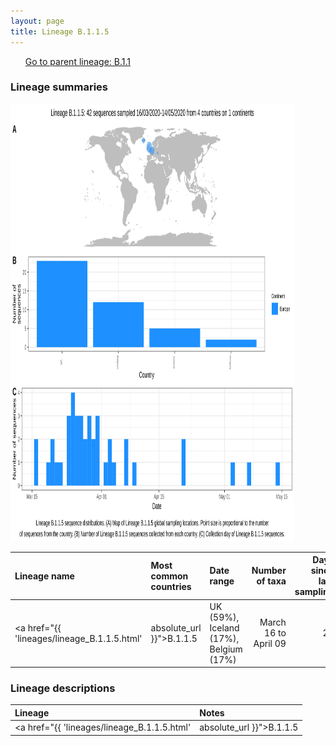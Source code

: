 ```yaml
---
layout: page
title: Lineage B.1.1.5
---
```




<p>
<ul class="actions small">
	 <a href="{{ 'lineages/lineage_B.1.1.html' | absolute_url }}" class="button special fit">Go to parent lineage: B.1.1</a>
</ul>
</p>
<h3> Lineage summaries</h3>

<img src="../assets/images/B.1.1.5.svg" alt="B.1.1.5 lineage summary figure" width="90%" height="700px" />


| Lineage name | Most common countries | Date range | Number of taxa |  Days since last sampling | Known Travel | Recall value |
|:-----|:-----|:-------|-------:|-------:|:---------|--------:|
| <a href="{{ 'lineages/lineage_B.1.1.5.html' | absolute_url }}">B.1.1.5</a> | UK (59%), Iceland (17%), Belgium (17%) | March 16 to April 09 | 29 | 31 |  | 100.0 |

<h3>Lineage descriptions</h3>

| Lineage | Notes |
|:-----|:-----|
| <a href="{{ 'lineages/lineage_B.1.1.5.html' | absolute_url }}">B.1.1.5</a> | Formerly B.1.54, Iceland/ Belgium/ UK (BS=100) |

